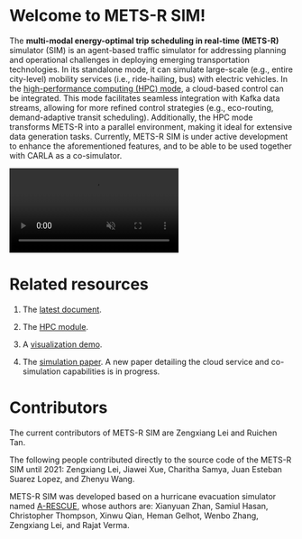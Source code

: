 # Welcome to METS-R SIM!

The **multi-modal energy-optimal trip scheduling in real-time (METS-R)** simulator (SIM) is an agent-based traffic simulator for addressing planning and operational challenges in deploying emerging transportation technologies. In its standalone mode, it can simulate large-scale (e.g., entire city-level) mobility services (i.e., ride-hailing, bus) with electric vehicles. In the [high-performance computing (HPC) mode](https://github.com/umnilab/METS-R_HPC), a cloud-based control can be integrated. This mode facilitates seamless integration with Kafka data streams, allowing for more refined control strategies (e.g., eco-routing, demand-adaptive transit scheduling). Additionally, the HPC mode transforms METS-R into a parallel environment, making it ideal for extensive data generation tasks. Currently, METS-R SIM is under active development to enhance the aforementioned features, and to be able to be used together with CARLA as a co-simulator.

<video src="https://user-images.githubusercontent.com/7522913/203042173-8eaa13db-bcdc-4fc3-aa54-40d3640fa6ee.mp4" data-canonical-src="https://user-images.githubusercontent.com/7522913/203042173-8eaa13db-bcdc-4fc3-aa54-40d3640fa6ee.mp4" controls="controls" muted="muted" class="d-block rounded-bottom-2 border-top width-fit" style="max-height:640px;">
</video>

# Related resources

1. The [latest document](https://umnilab.github.io/METS-R_doc/).

2. The [HPC module](https://github.com/umnilab/METS-R_HPC).

3. A [visualization demo](https://engineering.purdue.edu/HSEES/METSRVis/).

4. The [simulation paper](https://www.sciencedirect.com/science/article/abs/pii/S1569190X24000121). A new paper detailing the cloud service and co-simulation capabilities is in progress.

# Contributors
The current contributors of METS-R SIM are Zengxiang Lei and Ruichen Tan.

The following people contributed directly to the source code of the METS-R SIM until 2021: Zengxiang Lei, Jiawei Xue, Charitha Samya, Juan Esteban Suarez Lopez, and Zhenyu Wang.

METS-R SIM was developed based on a hurricane evacuation simulator named [A-RESCUE](https://github.com/umnilab/A_RESCUE), whose authors are: Xianyuan Zhan, Samiul Hasan, Christopher Thompson, Xinwu Qian, Heman Gelhot, Wenbo Zhang, Zengxiang Lei, and Rajat Verma.
